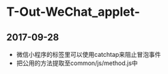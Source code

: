 # T-Out-WeChat_applet-
## 2017-09-28
-  微信小程序的标签里可以使用catchtap来阻止冒泡事件
-  把公用的方法提取至common/js/method.js中